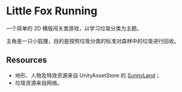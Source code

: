 # Little Fox Running

一个简单的 2D 横版闯关类游戏，以学习垃圾分类为主题。

主角是一只小狐狸，目的是按照垃圾分类的标准对森林中的垃圾进行回收。

## Resources

- 地形、人物及特效资源来自 UnityAssetStore 的 [SunnyLand](https://assetstore.unity.com/packages/2d/characters/sunny-land-103349)；
- 垃圾资源来自网络。

